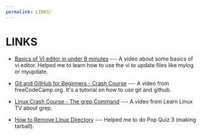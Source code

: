 ```yaml
---
permalink: LINKS/
---
```

# LINKS

* [Basics of VI editor in under 8 minutes](https://youtu.be/-_DvfdgR-LA) --- A video about some basics of vi editor. Helped me to learn how to use the vi to update files like mylog or myupdate.

* [Git and GitHub for Beginners - Crash Course](https://youtu.be/RGOj5yH7evk) --- A video from freeCodeCamp.org. It's a tutorial on how to use git and github.

* [Linux Crash Course - The grep Command](https://youtu.be/Tc_jntovCM0) --- A video from Learn Linux TV about grep.

* [How to Remove Linux Directory](https://phoenixnap.com/kb/remove-directory-linux) --- Helped me to do Pop Quiz 3 (making tarball).
